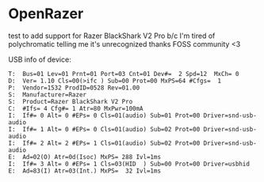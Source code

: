 # OpenRazer

test to add support for Razer BlackShark V2 Pro
b/c I'm tired of polychromatic telling me it's unrecognized
thanks FOSS community <3

USB info of device:
```
T:  Bus=01 Lev=01 Prnt=01 Port=03 Cnt=01 Dev#=  2 Spd=12  MxCh= 0
D:  Ver= 1.10 Cls=00(>ifc ) Sub=00 Prot=00 MxPS=64 #Cfgs=  1
P:  Vendor=1532 ProdID=0528 Rev=01.00
S:  Manufacturer=Razer
S:  Product=Razer BlackShark V2 Pro
C:  #Ifs= 4 Cfg#= 1 Atr=80 MxPwr=100mA
I:  If#= 0 Alt= 0 #EPs= 0 Cls=01(audio) Sub=01 Prot=00 Driver=snd-usb-audio
I:  If#= 1 Alt= 0 #EPs= 0 Cls=01(audio) Sub=02 Prot=00 Driver=snd-usb-audio
I:  If#= 2 Alt= 2 #EPs= 1 Cls=01(audio) Sub=02 Prot=00 Driver=snd-usb-audio
E:  Ad=02(O) Atr=0d(Isoc) MxPS= 288 Ivl=1ms
I:  If#= 3 Alt= 0 #EPs= 1 Cls=03(HID  ) Sub=00 Prot=00 Driver=usbhid
E:  Ad=83(I) Atr=03(Int.) MxPS=  32 Ivl=1ms
```

